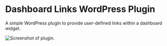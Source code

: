 # Dashboard Links WordPress Plugin

A simple WordPress plugin to provide user-defined links within a dashboard widget.

![Screenshot of plugin.](https://corenominal.org/wp-content/uploads/2016/07/dashboard-links-screenshot.png)
